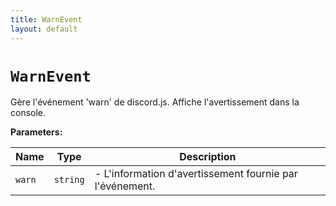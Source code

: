 ```yaml
---
title: WarnEvent
layout: default
---
```


# `WarnEvent`

Gère l'événement 'warn' de discord.js. Affiche l'avertissement dans la console.

**Parameters:**

| Name | Type | Description |
| ---- | ---- | ----------- |
| `warn` | `string` | - L'information d'avertissement fournie par l'événement. |

